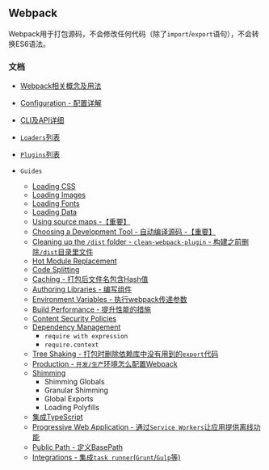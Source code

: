 ## Webpack

Webpack用于打包源码，不会修改任何代码（除了`import`/`export`语句），不会转换ES6语法。


### 文档

* [Webpack相关概念及用法](https://webpack.js.org/concepts/)

* [Configuration - 配置详解](https://webpack.js.org/configuration/)

* [CLI及API详细](https://webpack.js.org/api/)

* [`Loaders`列表](https://webpack.js.org/loaders/)

* [`Plugins`列表](https://webpack.js.org/plugins/)

* `Guides`
    * [Loading CSS](https://webpack.js.org/guides/asset-management/#loading-css)
    * [Loading Images](https://webpack.js.org/guides/asset-management/#loading-images)
    * [Loading Fonts](https://webpack.js.org/guides/asset-management/#loading-fonts)
    * [Loading Data](https://webpack.js.org/guides/asset-management/#loading-data)
    * [Using source maps -【重要】](https://webpack.js.org/guides/development/#using-source-maps)
    * [Choosing a Development Tool - 自动编译源码 -【重要】](https://webpack.js.org/guides/development/#choosing-a-development-tool)
    * [Cleaning up the `/dist` folder - `clean-webpack-plugin` - 构建之前删除`/dist`目录里文件](https://webpack.js.org/guides/output-management/#cleaning-up-the-dist-folder)
    * [Hot Module Replacement](https://webpack.js.org/guides/hot-module-replacement/)
    * [Code Splitting](https://webpack.js.org/guides/code-splitting/)
    * [Caching - 打包后文件名包含Hash值](https://webpack.js.org/guides/caching/)
    * [Authoring Libraries - 编写组件](https://webpack.js.org/guides/author-libraries/)
    * [Environment Variables - 执行webpack传递参数](https://webpack.js.org/guides/environment-variables/)
    * [Build Performance - 提升性能的措施](https://webpack.js.org/guides/build-performance/)
    * [Content Security Policies](https://webpack.js.org/guides/csp/)
    * [Dependency Management](https://webpack.js.org/guides/dependency-management/)
        * `require with expression`
        * `require.context`
    * [Tree Shaking - 打包时删除依赖库中没有用到的`export`代码](https://webpack.js.org/guides/tree-shaking/)
    * [Production - `开发/生产`环境怎么配置Webpack](https://webpack.js.org/guides/production/)
    * [Shimming](https://webpack.js.org/guides/shimming/)
        * Shimming Globals
        * Granular Shimming
        * Global Exports
        * Loading Polyfills
    * [集成TypeScript](https://webpack.js.org/guides/typescript/)
    * [Progressive Web Application - 通过`Service Workers`让应用提供离线功能](https://webpack.js.org/guides/progressive-web-application/)
    * [Public Path - 定义BasePath](https://webpack.js.org/guides/public-path/)
    * [Integrations - 集成`task runner`(`Grunt`/`Gulp`等)](https://webpack.js.org/guides/integrations/)

